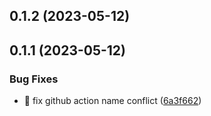 
## 0.1.2 (2023-05-12)



## 0.1.1 (2023-05-12)


### Bug Fixes

* 🐛 fix github action name conflict ([6a3f662](https://github.com/danni-cool/node-gtag/commit/6a3f662141ac4e875b05c24dca6f8acd98863405))
